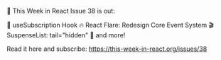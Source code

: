 🔔 This Week in React Issue 38 is out:

📌 useSubscription Hook
🔥 React Flare: Redesign Core Event System
🎬 SuspenseList: tail="hidden"
👀 and more!

Read it here and subscribe: https://this-week-in-react.org/issues/38
